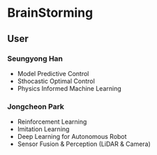 # BrainStorming

## User
### Seungyong Han
- Model Predictive Control
- Sthocastic Optimal Control
- Physics Informed Machine Learning

### Jongcheon Park
- Reinforcement Learning
- Imitation Learning
- Deep Learning for Autonomous Robot
- Sensor Fusion & Perception (LiDAR & Camera)
